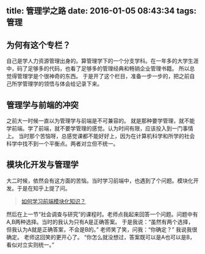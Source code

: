 title: 管理学之路
date: 2016-01-05 08:43:34
tags: 管理
---
## 为何有这个专栏？
自己是学人力资源管理出身的。算管理学下的一个分支学科。在一年多的大学生涯中，码了足够多的代码，也看了足够多的管理经典和畅销企业管理书籍。
所以总觉得管理学是个很神奇的东西。
于是开了这个栏目，准备一步一步的，把之前自己所学管理学的领悟与体会给记录下来。
## 管理学与前端的冲突
之前大一时候一直以为管理学与前端是不可兼容的。
就是那种要学管理，就不能学前端。学了前端，就不要学管理的感觉。认为时间有限，应该投入到一门事情上。
当时那个苦恼呀，总感觉课都不能好好上，因为在计算机科学和所学的社会科学中找不到一个平衡点。两者对立但不统一。
## 模块化开发与管理学
大二时候，依然会有这方面的苦恼。当时学习前端中，也遇到了个问题。模块化开发。于是在知乎上提了问。
> [如何学习前端模块化知识？](https://www.zhihu.com/question/37011441)

然后在上一节“社会调查与研究”的课程时。老师点我起来回答一个问题。问题中有A,B两种选择。当时的我认为只有A是正确答案。
于是我说：“虽然有两个选择，但我认为A就是正确答案，不会是B的。”
老师笑了笑，问我：“你确定？”
我说我很确定。
老师这回笑的更开心了。
“你怎么就没想过，答案既可以是A也可以是B，看似对立实则统一。”

